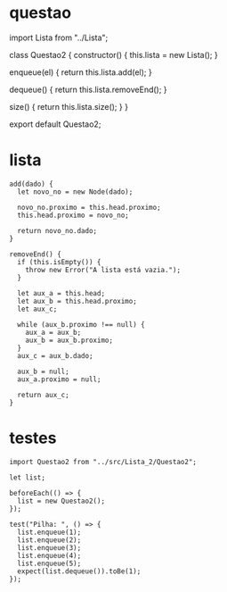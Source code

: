 # questao
import Lista from "../Lista";

class Questao2 {
  constructor() {
    this.lista = new Lista();
  }

  enqueue(el) {
    return this.lista.add(el);
  }

  dequeue() {
    return this.lista.removeEnd();
  }

  size() {
    return this.lista.size();
  }
}

export default Questao2;


# lista
```
add(dado) {
  let novo_no = new Node(dado);

  novo_no.proximo = this.head.proximo;
  this.head.proximo = novo_no;

  return novo_no.dado;
}

removeEnd() {
  if (this.isEmpty()) {
    throw new Error("A lista está vazia.");
  }

  let aux_a = this.head;
  let aux_b = this.head.proximo;
  let aux_c;

  while (aux_b.proximo !== null) {
    aux_a = aux_b;
    aux_b = aux_b.proximo;
  }
  aux_c = aux_b.dado;

  aux_b = null;
  aux_a.proximo = null;

  return aux_c;
}
```

# testes
```
import Questao2 from "../src/Lista_2/Questao2";

let list;

beforeEach(() => {
  list = new Questao2();
});

test("Pilha: ", () => {
  list.enqueue(1);
  list.enqueue(2);
  list.enqueue(3);
  list.enqueue(4);
  list.enqueue(5);
  expect(list.dequeue()).toBe(1);
});

```